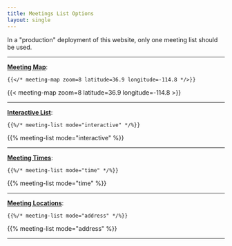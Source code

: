 ```yaml
---
title: Meetings List Options
layout: single
---
```


In a "production" deployment of this website, only one meeting list should be used.

---

**[Meeting Map](https://recoverysource.io/aamodule/usage.html#meeting-map)**:

```jinja
{{</* meeting-map zoom=8 latitude=36.9 longitude=-114.8 */>}}
```

{{< meeting-map zoom=8 latitude=36.9 longitude=-114.8 >}}

---

**[Interactive List](https://recoverysource.io/aamodule/usage.html#meeting-list)**:

```jinja
{{%/* meeting-list mode="interactive" */%}}
```

{{% meeting-list mode="interactive" %}}

---

**[Meeting Times](https://recoverysource.io/aamodule/usage.html#meeting-list)**:

```jinja
{{%/* meeting-list mode="time" */%}}
```

{{% meeting-list mode="time" %}}

---

**[Meeting Locations](https://recoverysource.io/aamodule/usage.html#meeting-list)**:

```jinja
{{%/* meeting-list mode="address" */%}}
```

{{% meeting-list mode="address" %}}

---
